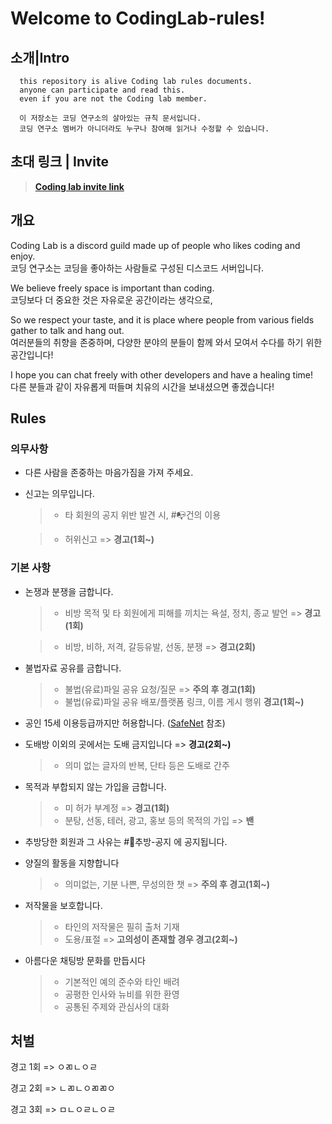 # Welcome to CodingLab-rules!

## 소개|Intro

```intro
  this repository is alive Coding lab rules documents.
  anyone can participate and read this.
  even if you are not the Coding lab member.

  이 저장소는 코딩 연구소의 살아있는 규칙 문서입니다.
  코딩 연구소 멤버가 아니더라도 누구나 참여해 읽거나 수정할 수 있습니다.
```

## 초대 링크 | Invite

> **[Coding lab invite link](https://discord.gg/UXHqMFm, "codeing lab invite link")**

## 개요

Coding Lab is a discord guild made up of people who likes coding and enjoy.  
코딩 연구소는 코딩을 좋아하는 사람들로 구성된 디스코드 서버입니다.

We believe freely space is important than coding.  
코딩보다 더 중요한 것은 자유로운 공간이라는 생각으로,

So we respect your taste, and it is place where people from various fields gather to talk and hang out.  
여러분들의 취향을 존중하며, 다양한 분야의 분들이 함께 와서 모여서 수다를 하기 위한 공간입니다!

I hope you can chat freely with other developers and have a healing time!  
다른 분들과 같이 자유롭게 떠들며 치유의 시간을 보내셨으면 좋겠습니다!

## Rules

### 의무사항

- 다른 사람을 존중하는 마음가짐을 가져 주세요.

- 신고는 의무입니다.

  > * 타 회원의 공지 위반 발견 시, #📭건의 이용

  > * 허위신고 => **경고(1회~)**

### 기본 사항

- 논쟁과 분쟁을 금합니다.

  > * 비방 목적 및 타 회원에게 피해를 끼치는 욕설, 정치, 종교 발언 => **경고(1회)**

  > * 비방, 비하, 저격, 갈등유발, 선동, 분쟁 => **경고(2회)**

- 불법자료 공유를 금합니다.

  > * 불법(유료)파일 공유 요청/질문 => **주의 후 경고(1회)**
  > * 불법(유료)파일 공유 배포/플랫폼 링크, 이름 게시 행위 **경고(1회~)**

- 공인 15세 이용등급까지만 허용합니다. ([SafeNet](http://www.safenet.ne.kr/dstandard.do) 참조)

- 도배방 이외의 곳에서는 도배 금지입니다 => **경고(2회~)**

  > * 의미 없는 글자의 반복, 단타 등은 도배로 간주

- 목적과 부합되지 않는 가입을 금합니다.

  > * 미 허가 부계정 => **경고(1회)**
  > * 분탕, 선동, 테러, 광고, 홍보 등의 목적의 가입 => **밴**

- 추방당한 회원과 그 사유는 #📌추방-공지 에 공지됩니다.

- 양질의 활동을 지향합니다

  > * 의미없는, 기분 나쁜, 무성의한 챗 => **주의 후 경고(1회~)**

- 저작물을 보호합니다.

  > * 타인의 저작물은 필히 출처 기재
  > * 도용/표절 => **고의성이 존재할 경우 경고(2회~)**

- 아름다운 채팅방 문화를 만듭시다

  > * 기본적인 예의 준수와 타인 배려
  > * 공평한 인사와 뉴비를 위한 환영
  > * 공통된 주제와 관심사의 대화





## 처벌

경고 1회 => ㅇㄻㄴㅇㄹ

경고 2회 => ㄴㄻㄴㅇㄻㄻㅇ

경고 3회 => ㅁㄴㅇㄹㄴㅇㄹ